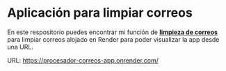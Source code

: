 # Aplicación para limpiar correos
En este respositorio puedes encontrar mi función de  **[limpieza de correos](https://github.com/leoglezcts/limpieza_para_DataFrames/blob/main/def_correos.ipynb)** para limpiar correos alojado en Render para poder visualizar la app desde una URL. 

URL: https://procesador-correos-app.onrender.com/
